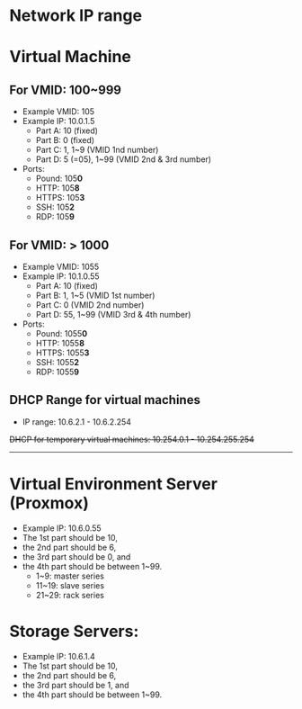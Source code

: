 Network IP range
=======

# Virtual Machine

## For VMID: 100~999
- Example VMID: 105
- Example IP: 10.0.1.5
	- Part A: 10 (fixed)
	- Part B: 0 (fixed)
	- Part C: 1, 1~9 (VMID 1nd number)
	- Part D: 5 (=05), 1~99 (VMID 2nd & 3rd number)
- Ports:
	- Pound: 105**0**
	- HTTP: 105**8**
	- HTTPS: 105**3**
	- SSH: 105**2**
	- RDP: 105**9**

## For VMID: > 1000
- Example VMID: 1055
- Example IP: 10.1.0.55
	- Part A: 10 (fixed)
	- Part B: 1, 1~5 (VMID 1st number)
	- Part C: 0 (VMID 2nd number)
	- Part D: 55, 1~99 (VMID 3rd & 4th number)
- Ports:
	- Pound: 1055**0**
	- HTTP: 1055**8**
	- HTTPS: 1055**3**
	- SSH: 1055**2**
	- RDP: 1055**9**

## DHCP Range for virtual machines
- IP range: 10.6.2.1 - 10.6.2.254

<del>DHCP for temporary virtual machines: 10.254.0.1 - 10.254.255.254</del>

----------


# Virtual Environment Server (Proxmox)
- Example IP: 10.6.0.55
- The 1st part should be 10, 
- the 2nd part should be 6, 
- the 3rd part should be 0, and 
- the 4th part should be between 1~99.
	- 1~9: master series
	- 11~19: slave series
	- 21~29: rack series
# Storage Servers:
- Example IP: 10.6.1.4
- The 1st part should be 10, 
- the 2nd part should be 6, 
- the 3rd part should be 1, and 
- the 4th part should be between 1~99.
